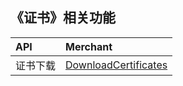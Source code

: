 ## 《证书》相关功能

|API         |Merchant         |
|:-----------|:----------------|
|证书下载|[DownloadCertificates](https://github.com/pyihe/wechat-sdk/blob/master/service/certificate/certificate.go#L26)||